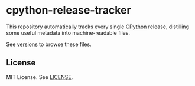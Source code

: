 # cpython-release-tracker

This repository automatically tracks every single
[CPython] release, distilling some useful metadata into
machine-readable files.

See [versions](./versions/) to browse these files.

## License

MIT License. See [LICENSE](./LICENSE).

[CPython]: https://github.com/python/cpython
